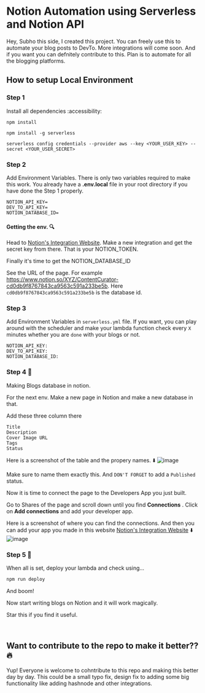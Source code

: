 # Notion Automation using Serverless and Notion API
Hey, Subho this side, I created this project. You can freely use this to automate your blog posts to DevTo. More integrations will come soon. And if you want you can defnitely contribute to this. Plan is to automate for all the blogging platforms.

## How to setup Local Environment

### Step 1 

Install all dependencies :accessibility:

```
npm install

npm install -g serverless

serverless config credentials --provider aws --key <YOUR_USER_KEY> --secret <YOUR_USER_SECRET>
```

### Step 2

Add Environment Variables. There is only two variables required to make this work. You already have a **.env.local** file in your root directory if you have done the Step 1 properly.
```
NOTION_API_KEY=
DEV_TO_API_KEY=
NOTION_DATABASE_ID=
```

#### Getting the env. 🔍
Head to [Notion's Integration Website](https://www.notion.so/my-integrations). Make a new integration and get the secret key from there. That is your NOTION_TOKEN.

Finally it's time to get the NOTION_DATABASE_ID

See the URL of the page. For example https://www.notion.so/XYZ/ContentCurator-cd0db9f8767843ca9563c591a233be5b. Here `cd0db9f8767843ca9563c591a233be5b` is the database id.

### Step 3

Add Environment Variables in `serverless.yml` file. If you want, you can play around with the scheduler and make your lambda function check every `X` minutes whether you are `done` with your blogs or not.
```
NOTION_API_KEY: 
DEV_TO_API_KEY: 
NOTION_DATABASE_ID: 
```

### Step 4 🤝

Making Blogs database in notion.


For the next env. Make a new page in Notion and make a new database in that. 

Add these three column there
```
Title
Description
Cover Image URL
Tags
Status
```
Here is a screenshot of the table and the propery names. ⬇️
![image](https://github.com/ighoshsubho/NotionAutomation/assets/93722719/b96769ce-b855-425c-a64d-b33510aec8fc)



Make sure to name them exactly this. And `DON'T FORGET` to add a `Published` status.

Now it is time to connect the page to the Developers App you just built.

Go to Shares of the page and scroll down until you find **Connections** . Click on **Add connections** and add your developer app. 

Here is a screenshot of where you can find the connections. And then you can add your app you made in this website [Notion's Integration Website](https://www.notion.so/my-integrations) ⬇️
![image](https://github.com/ighoshsubho/NotionAutomation/assets/93722719/84e4d92d-d2cc-461c-b20b-642d60aa5574)


### Step 5 🏃
When all is set, deploy your lambda and check using...

```bash
npm run deploy
```

And boom!

Now start writing blogs on Notion and it will work magically.  

Star this if you find it useful.

<br />

## Want to contribute to the repo to make it better?? 🔥
Yup! Everyone is welcome to cohntribute to this repo and making this better day by day. This could be a small typo fix, design fix to adding some big functionality like adding hashnode and other integrations.
